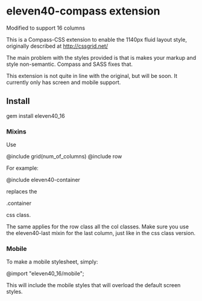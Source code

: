 # eleven40-compass extension

Modified to support 16 columns

This is a Compass-CSS extension to enable the 1140px fluid layout style, originally described at http://cssgrid.net/

The main problem with the styles provided is that is makes your markup and style non-semantic. Compass and SASS fixes that.

This extension is not quite in line with the original, but will be soon. It currently only has screen and mobile support.

## Install

gem install eleven40_16

### Mixins

Use 

@include grid(num_of_columns)
@include row

For example:

  @include eleven40-container

replaces the

  .container

css class.

The same applies for the row class all the col classes. Make sure you use the eleven40-last mixin for the last column, just like in the css class version.

### Mobile

To make a mobile stylesheet, simply:

@import "eleven40_16/mobile";

This will include the mobile styles that will overload the default screen styles.
